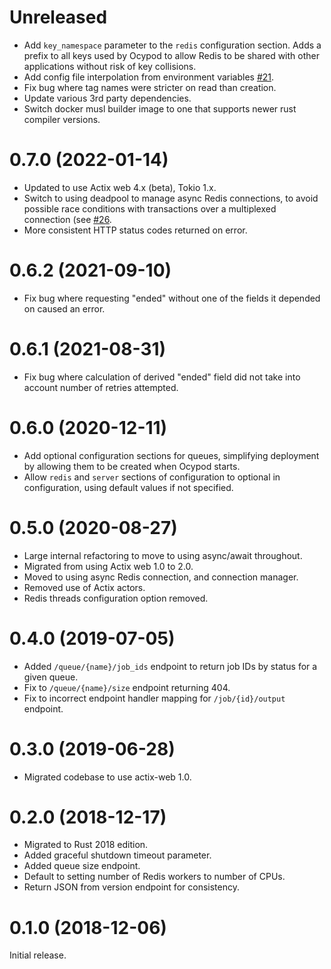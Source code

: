 # Unreleased

* Add `key_namespace` parameter to the `redis` configuration section. Adds a
  prefix to all keys used by Ocypod to allow Redis to be shared with other
  applications without risk of key collisions.
* Add config file interpolation from environment variables [#21](https://github.com/davechallis/ocypod/issues/21).
* Fix bug where tag names were stricter on read than creation.
* Update various 3rd party dependencies.
* Switch docker musl builder image to one that supports newer rust compiler versions.

# 0.7.0 (2022-01-14)

* Updated to use Actix web 4.x (beta), Tokio 1.x.
* Switch to using deadpool to manage async Redis connections, to avoid possible
  race conditions with transactions over a multiplexed connection (see
  [#26](https://github.com/davechallis/ocypod/issues/26).
* More consistent HTTP status codes returned on error.

# 0.6.2 (2021-09-10)

* Fix bug where requesting "ended" without one of the fields it depended on caused an error.

# 0.6.1 (2021-08-31)

* Fix bug where calculation of derived "ended" field did not take into account
  number of retries attempted.

# 0.6.0 (2020-12-11)

* Add optional configuration sections for queues, simplifying deployment by allowing them to be created when Ocypod starts.
* Allow `redis` and `server` sections of configuration to optional in configuration, using default values if not specified.

# 0.5.0 (2020-08-27)

* Large internal refactoring to move to using async/await throughout.
* Migrated from using Actix web 1.0 to 2.0.
* Moved to using async Redis connection, and connection manager.
* Removed use of Actix actors.
* Redis threads configuration option removed.

# 0.4.0 (2019-07-05)

* Added `/queue/{name}/job_ids` endpoint to return job IDs by status for a
  given queue.
* Fix to `/queue/{name}/size` endpoint returning 404.
* Fix to incorrect endpoint handler mapping for `/job/{id}/output` endpoint.

# 0.3.0 (2019-06-28)

* Migrated codebase to use actix-web 1.0.

# 0.2.0 (2018-12-17)

* Migrated to Rust 2018 edition.
* Added graceful shutdown timeout parameter.
* Added queue size endpoint.
* Default to setting number of Redis workers to number of CPUs.
* Return JSON from version endpoint for consistency.

# 0.1.0 (2018-12-06)

Initial release.
